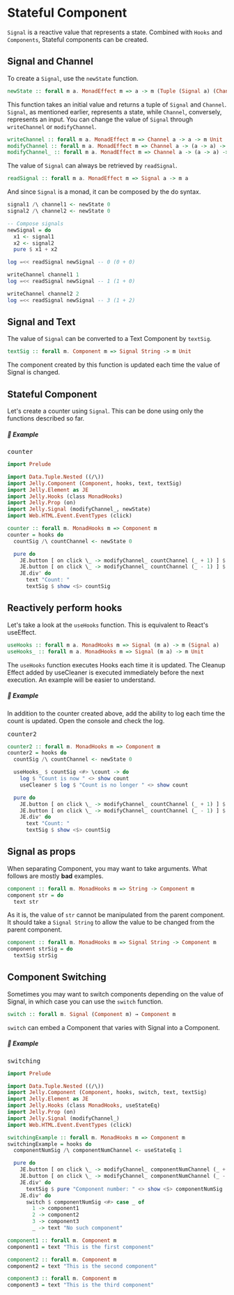 # Stateful Component

`Signal` is a reactive value that represents a state. Combined with `Hooks` and `Components`, Stateful components can be created.

## Signal and Channel

To create a `Signal`, use the `newState` function.

```haskell
newState :: forall m a. MonadEffect m => a -> m (Tuple (Signal a) (Channel a))
```

This function takes an initial value and returns a tuple of `Signal` and `Channel`. `Signal`, as mentioned earlier, represents a state, while `Channel`, conversely, represents an input. You can change the value of `Signal` through `writeChannel` or `modifyChannel`.

```haskell
writeChannel :: forall m a. MonadEffect m => Channel a -> a -> m Unit
modifyChannel :: forall m a. MonadEffect m => Channel a -> (a -> a) -> m a
modifyChannel_ :: forall m a. MonadEffect m => Channel a -> (a -> a) -> m Unit
```

The value of `Signal` can always be retrieved by `readSignal`.

```haskell
readSignal :: forall m a. MonadEffect m => Signal a -> m a
```

And since `Signal` is a monad, it can be composed by the do syntax.

```haskell
signal1 /\ channel1 <- newState 0
signal2 /\ channel2 <- newState 0

-- Compose signals
newSignal = do
  x1 <- signal1
  x2 <- signal2
  pure $ x1 + x2

log =<< readSignal newSignal -- 0 (0 + 0)

writeChannel channel1 1
log =<< readSignal newSignal -- 1 (1 + 0)

writeChannel channel2 2
log =<< readSignal newSignal -- 3 (1 + 2)
```

## Signal and Text

The value of `Signal` can be converted to a Text Component by `textSig`.

```haskell
textSig :: forall m. Component m => Signal String -> m Unit
```

The component created by this function is updated each time the value of Signal is changed.

## Stateful Component

Let's create a counter using `Signal`. This can be done using only the functions described so far.

##### 🚩 Example

<pre class="preview">counter</pre>

```purescript
import Prelude

import Data.Tuple.Nested ((/\))
import Jelly.Component (Component, hooks, text, textSig)
import Jelly.Element as JE
import Jelly.Hooks (class MonadHooks)
import Jelly.Prop (on)
import Jelly.Signal (modifyChannel_, newState)
import Web.HTML.Event.EventTypes (click)

counter :: forall m. MonadHooks m => Component m
counter = hooks do
  countSig /\ countChannel <- newState 0

  pure do
    JE.button [ on click \_ -> modifyChannel_ countChannel (_ + 1) ] $ text "Increment"
    JE.button [ on click \_ -> modifyChannel_ countChannel (_ - 1) ] $ text "Decrement"
    JE.div' do
      text "Count: "
      textSig $ show <$> countSig
```

## Reactively perform hooks

Let's take a look at the `useHooks` function. This is equivalent to React's useEffect.

```haskell
useHooks :: forall m a. MonadHooks m => Signal (m a) -> m (Signal a)
useHooks_ :: forall m a. MonadHooks m => Signal (m a) -> m Unit
```

The `useHooks` function executes Hooks each time it is updated. The Cleanup Effect added by useCleaner is executed immediately before the next execution. An example will be easier to understand.

##### 🚩 Example

In addition to the counter created above, add the ability to log each time the count is updated. Open the console and check the log.

<pre class="preview">counter2</pre>

```haskell
counter2 :: forall m. MonadHooks m => Component m
counter2 = hooks do
  countSig /\ countChannel <- newState 0

  useHooks_ $ countSig <#> \count -> do
    log $ "Count is now " <> show count
    useCleaner $ log $ "Count is no longer " <> show count

  pure do
    JE.button [ on click \_ -> modifyChannel_ countChannel (_ + 1) ] $ text "Increment"
    JE.button [ on click \_ -> modifyChannel_ countChannel (_ - 1) ] $ text "Decrement"
    JE.div' do
      text "Count: "
      textSig $ show <$> countSig
```

## Signal as props

When separating Component, you may want to take arguments. What follows are mostly **bad** examples.

```haskell
component :: forall m. MonadHooks m => String -> Component m
component str = do
  text str
```

As it is, the value of `str` cannot be manipulated from the parent component. It should take a `Signal String` to allow the value to be changed from the parent component.

```haskell
component :: forall m. MonadHooks m => Signal String -> Component m
component strSig = do
  textSig strSig
```

## Component Switching

Sometimes you may want to switch components depending on the value of Signal, in which case you can use the `switch` function.

```haskell
switch :: forall m. Signal (Component m) → Component m
```

`switch` can embed a Component that varies with Signal into a Component.

##### 🚩 Example

<pre class="preview">switching</pre>

```haskell
import Prelude

import Data.Tuple.Nested ((/\))
import Jelly.Component (Component, hooks, switch, text, textSig)
import Jelly.Element as JE
import Jelly.Hooks (class MonadHooks, useStateEq)
import Jelly.Prop (on)
import Jelly.Signal (modifyChannel_)
import Web.HTML.Event.EventTypes (click)

switchingExample :: forall m. MonadHooks m => Component m
switchingExample = hooks do
  componentNumSig /\ componentNumChannel <- useStateEq 1

  pure do
    JE.button [ on click \_ -> modifyChannel_ componentNumChannel (_ + 1) ] $ text "Increment"
    JE.button [ on click \_ -> modifyChannel_ componentNumChannel (_ - 1) ] $ text "Decrement"
    JE.div' do
      textSig $ pure "Component number: " <> show <$> componentNumSig
    JE.div' do
      switch $ componentNumSig <#> case _ of
        1 -> component1
        2 -> component2
        3 -> component3
        _ -> text "No such component"

component1 :: forall m. Component m
component1 = text "This is the first component"

component2 :: forall m. Component m
component2 = text "This is the second component"

component3 :: forall m. Component m
component3 = text "This is the third component"
```
